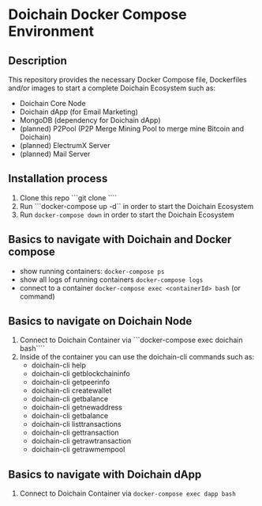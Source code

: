 # Doichain Docker Compose Environment

## Description
This repository provides the necessary Docker Compose file, Dockerfiles and/or images to start a complete Doichain Ecosystem such as:
- Doichain Core Node
- Doichain dApp (for Email Marketing)
- MongoDB (dependency for Doichain dApp)
- (planned) P2Pool (P2P Merge Mining Pool to merge mine Bitcoin and Doichain)
- (planned) ElectrumX Server
- (planned) Mail Server

## Installation process
1. Clone this repo ```git clone ````
2. Run ```docker-compose up -d`` in order to start the Doichain Ecosystem
3. Run ```docker-compose down``` in order to start the Doichain Ecosystem


## Basics to navigate with Doichain and Docker compose
- show running containers: ```docker-compose ps```
- show all logs of running containers ```docker-compose logs``` 
- connect to a container ```docker-compose exec <containerId> bash``` (or command)


## Basics to navigate on Doichain Node
1. Connect to Doichain Container via ```docker-compose exec doichain bash````
2. Inside of the container you can use the doichain-cli commands such as:
    - doichain-cli help
    - doichain-cli getblockchaininfo
    - doichain-cli getpeerinfo
    - doichain-cli createwallet
    - doichain-cli getbalance
    - doichain-cli getnewaddress
    - doichain-cli getbalance
    - doichain-cli listtransactions
    - doichain-cli gettransaction
    - doichain-cli getrawtransaction
    - doichain-cli getrawmempool

## Basics to navigate with Doichain dApp 
1. Connect to Doichain Container via ```docker-compose exec dapp bash```
